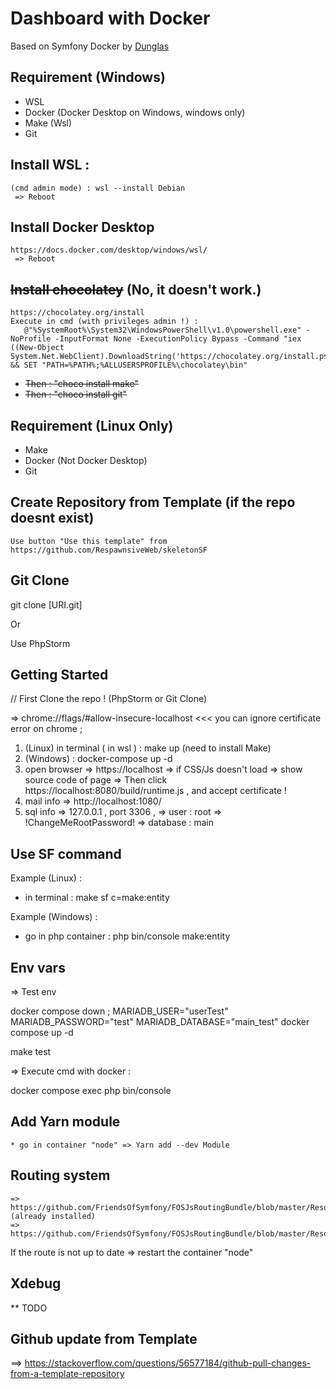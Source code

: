 # Dashboard with Docker

Based on Symfony Docker by [Dunglas](https://github.com/dunglas/symfony-docker/)

## Requirement (Windows)

   * WSL
   * Docker (Docker Desktop on Windows, windows only)
   * Make (Wsl) 
   * Git

   ## Install WSL :
    (cmd admin mode) : wsl --install Debian
     => Reboot
    
   ## Install Docker Desktop 
    https://docs.docker.com/desktop/windows/wsl/
     => Reboot
    
   ## ~~Install chocolatey~~ (No, it doesn't work.)
    https://chocolatey.org/install 
    Execute in cmd (with privileges admin !) : 
       @"%SystemRoot%\System32\WindowsPowerShell\v1.0\powershell.exe" -NoProfile -InputFormat None -ExecutionPolicy Bypass -Command "iex ((New-Object System.Net.WebClient).DownloadString('https://chocolatey.org/install.ps1'))" && SET "PATH=%PATH%;%ALLUSERSPROFILE%\chocolatey\bin"
    
   * ~~Then : "choco install make"~~ 
   * ~~Then : "choco install git"~~

## Requirement (Linux Only)
   * Make
   * Docker (Not Docker Desktop)
   * Git

## Create Repository from Template (if the repo doesnt exist)
    Use button "Use this template" from https://github.com/RespawnsiveWeb/skeletonSF 

## Git Clone

git clone [URI.git]

Or

Use PhpStorm

## Getting Started

// First Clone the repo ! (PhpStorm or Git Clone)

=> chrome://flags/#allow-insecure-localhost <<< you can ignore certificate error on chrome ;

1. (Linux) in terminal ( in wsl ) : make up (need to install Make)
1. (Windows) : docker-compose up -d
2. open browser => https://localhost => if CSS/Js doesn't load => show source code of page => Then click https://localhost:8080/build/runtime.js , and accept certificate !
3. mail info => http://localhost:1080/
4. sql info => 127.0.0.1 , port 3306 , => user : root => !ChangeMeRootPassword! => database : main


## Use SF command

Example (Linux) : 
   * in terminal : 
        make sf c=make:entity
        
        
Example (Windows) :
   * go in php container :
        php bin/console make:entity


## Env vars

=> Test env

docker compose down ; MARIADB_USER="userTest" MARIADB_PASSWORD="test" MARIADB_DATABASE="main_test" docker compose up -d

make test

=> Execute cmd with docker :

docker compose exec php bin/console

## Add Yarn module
    * go in container "node" => Yarn add --dev Module

## Routing system 
    => https://github.com/FriendsOfSymfony/FOSJsRoutingBundle/blob/master/Resources/doc/installation.rst (already installed)
    => https://github.com/FriendsOfSymfony/FOSJsRoutingBundle/blob/master/Resources/doc/usage.rst

If the route is not up to date => restart the container "node"

## Xdebug
  ** TODO

## Github update from Template
 ==> https://stackoverflow.com/questions/56577184/github-pull-changes-from-a-template-repository

